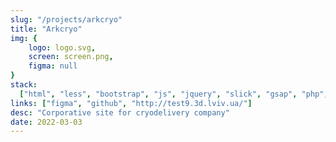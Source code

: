 ```yaml
---
slug: "/projects/arkcryo"
title: "Arkcryo"
img: {
	logo: logo.svg,
	screen: screen.png,
	figma: null
}
stack:
  ["html", "less", "bootstrap", "js", "jquery", "slick", "gsap", "php", "git"]
links: ["figma", "github", "http://test9.3d.lviv.ua/"]
desc: "Corporative site for cryodelivery company"
date: 2022-03-03
---
```


